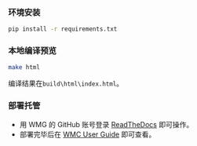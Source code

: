 ### 环境安装

```bash
pip install -r requirements.txt
```

### 本地编译预览

```bash
make html
```

编译结果在`build\html\index.html`。

### 部署托管

- 用 WMG 的 GitHub 账号登录 [ReadTheDocs](https://about.readthedocs.com/) 即可操作。
- 部署完毕后在 [WMC User Guide](https://wmc-user-guide.readthedocs.io/) 即可查看。